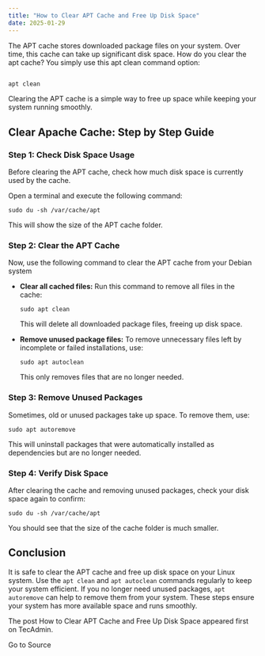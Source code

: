 ```yaml
---
title: "How to Clear APT Cache and Free Up Disk Space"
date: 2025-01-29
---
```


The APT cache stores downloaded package files on your system. Over time, this cache can take up significant disk space. How do you clear the apt cache? You simply use this apt clean command option:

```bash

apt clean
```

Clearing the APT cache is a simple way to free up space while keeping your system running smoothly.

## Clear Apache Cache: Step by Step Guide

### Step 1: Check Disk Space Usage

Before clearing the APT cache, check how much disk space is currently used by the cache.

Open a terminal and execute the following command:

```
sudo du -sh /var/cache/apt
```

This will show the size of the APT cache folder.

### Step 2: Clear the APT Cache

Now, use the following command to clear the APT cache from your Debian system

- **Clear all cached files:** Run this command to remove all files in the cache:
    
    ```
    sudo apt clean
    ```
    
    This will delete all downloaded package files, freeing up disk space.
    
- **Remove unused package files:** To remove unnecessary files left by incomplete or failed installations, use:
    
    ```
    sudo apt autoclean
    ```
    
    This only removes files that are no longer needed.
    

### Step 3: Remove Unused Packages

Sometimes, old or unused packages take up space. To remove them, use:

```
sudo apt autoremove
```

This will uninstall packages that were automatically installed as dependencies but are no longer needed.

### Step 4: Verify Disk Space

After clearing the cache and removing unused packages, check your disk space again to confirm:

```
sudo du -sh /var/cache/apt
```

You should see that the size of the cache folder is much smaller.

## Conclusion

It is safe to clear the APT cache and free up disk space on your Linux system. Use the `apt clean` and `apt autoclean` commands regularly to keep your system efficient. If you no longer need unused packages, `apt autoremove` can help to remove them from your system. These steps ensure your system has more available space and runs smoothly.

The post How to Clear APT Cache and Free Up Disk Space appeared first on TecAdmin.

Go to Source
